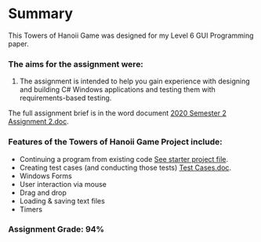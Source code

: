 # Summary

This Towers of Hanoii Game was designed for my Level 6 GUI Programming paper. 

### The aims for the assignment were:
1. The assignment is intended to help you gain experience with designing and building C# Windows applications and testing them with requirements-based testing.

The full assignment brief is in the word document [2020 Semester 2 Assignment 2.doc](https://github.com/karanina/Portfolio/tree/main/Level%206%20GUI%20Programming/TowersOfHanoiiGame/TowersOfHanoi_starter).

### Features of the Towers of Hanoii Game Project include:
+ Continuing a program from existing code [See starter project file](https://github.com/karanina/Portfolio/tree/main/Level%206%20GUI%20Programming/TowersOfHanoiiGame/TowersOfHanoi_starter).
+ Creating test cases (and conducting those tests) [Test Cases.doc](https://github.com/karanina/Portfolio/blob/main/Level%206%20GUI%20Programming/TowersOfHanoiiGame/TowersOfHanoi_v2/Test%20Cases.doc).
+ Windows Forms 
+ User interaction via mouse
+ Drag and drop
+ Loading & saving text files
+ Timers

### Assignment Grade: 94%

